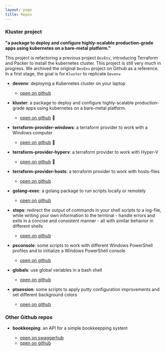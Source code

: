 ```yaml
---
layout: page
title: Repos
---
```


### Kluster project

**"a package to deploy and configure highly-scalable production-grade apps using kubernetes on a bare-metal platform."**

This project is refactoring a previous project `DevEnv`, introducing Terraform and Packer to install the kubernetes cluster.  This project is still very much in progress.  We archived the original `DevEnv` project on Github as a reference.  In a first stage, the goal is for `Kluster` to replicate `Devenv`.
  

- **devenv**: deploying a Kubernetes cluster on your laptop

  - [open on github](https://github.com/stefaanc/devenv)
  

- **kluster**: a package to deploy and configure highly-scalable production-grade apps using kubernetes on a bare-metal platform.

  - [open on github](https://github.com/stefaanc/kluster)  :construction:
  

- **terraform-provider-windows**: a terraform provider to work with a Windows computer

  - [open on github](https://github.com/stefaanc/terraform-provider-windows)  :construction:
  

- **terraform-provider-hyperv**: a terraform provider to work with Hyper-V

  - [open on github](https://github.com/stefaanc/terraform-provider-hyperv)  :construction:


- **terraform-provider-hosts**: a terraform provider to work with hosts-files

  - [open on github](https://github.com/stefaanc/terraform-provider-hosts)


- **golang-exec**: a golang package to run scripts locally or remotely

  - [open on github](https://github.com/stefaanc/golang-exec)
   

- **steps**: redirect the output of commands in your shell scripts to a log-file, while writing your own information to the terminal - handle errors and exits in a concise and consistent manner - all with similar behavior in different shells
 
  - [open on github](https://github.com/stefaanc/steps)
  

- **psconsole**: some scripts to work with different Windows PowerShell profiles and to initialize a Windows PowerShell console

  - [open on github](https://github.com/stefaanc/psconsole)
  

- **globals**: use global variables in a bash shell

  - [open on github](https://github.com/stefaanc/globals)


- **ptsession**: some scripts to apply putty configuration improvements and set different background colors

  - [open on github](https://github.com/stefaanc/ptsession)


### Other Github repos
   


- **bookkeeping**: an API for a simple bookkeepping system

  - [open on swaggerhub](https://app.swaggerhub.com/apis/stefaanc/bookkeeping/v1)
  - [open on github](https://github.com/stefaanc/bookkeeping)
